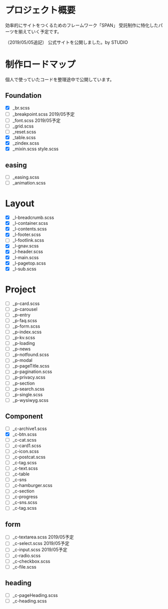 # プロジェクト概要

効率的にサイトをつくるためのフレームワーク「SPAN」
受託制作に特化したパーツを揃えていく予定です。

（2019/05/05追記）
公式サイトを公開しました。by STUDIO

# 制作ロードマップ
個人で使っていたコードを整理途中で公開しています。


## Foundation
- [x] _br.scss
- [ ] _breakpoint.scss 2019/05予定
- [ ] _font.scss 2019/05予定
- [ ] _grid.scss
- [ ] _reset.scss
- [x] _table.scss
- [x] _zindex.scss
- [x] _mixin.scss
style.scss

## easing
- [ ] _easing.scss
- [ ] _animation.scss

# Layout
- [x] _l-breadcrumb.scss
- [x] _l-container.scss
- [x] _l-contents.scss
- [x] _l-footer.scss
- [ ] _l-footlink.scss
- [x] _l-gnav.scss
- [x] _l-header.scss
- [x] _l-main.scss
- [x] _l-pagetop.scss
- [x] _l-sub.scss

# Project
- [ ] _p-card.scss
- [ ] _p-carousel 
- [ ] _p-entry 
- [ ] _p-faq.scss
- [ ] _p-form.scss
- [ ] _p-index.scss
- [ ] _p-kv.scss
- [ ] _p-loading 
- [ ] _p-news 
- [ ] _p-notfound.scss
- [ ] _p-modal 
- [ ] _p-pageTitle.scss
- [ ] _p-pagination.scss
- [ ] _p-privacy.scss
- [ ] _p-section 
- [ ] _p-search.scss 
- [ ] _p-single.scss
- [ ] _p-wysiwyg.scss 

## Component
- [ ] _c-archive1.scss
- [x] _c-btn.scss
- [ ] _c-cat.scss
- [ ] _c-card1.scss
- [ ] _c-icon.scss
- [ ] _c-postcat.scss
- [ ] _c-tag.scss
- [ ] _c-text.scss
- [ ] _c-table
- [ ] _c-sns
- [ ] _c-hamburger.scss
- [ ] _c-section
- [ ] _c-progress
- [ ] _c-sns.scss
- [ ] _c-tag.scss

## form
- [ ] _c-textarea.scss 2019/05予定
- [ ] _c-select.scss 2019/05予定
- [ ] _c-input.scss 2019/05予定
- [ ] _c-radio.scss 
- [ ] _c-checkbox.scss 
- [ ] _c-file.scss

## heading
- [ ] _c-pageHeading.scss
- [ ] _c-heading.scss 
